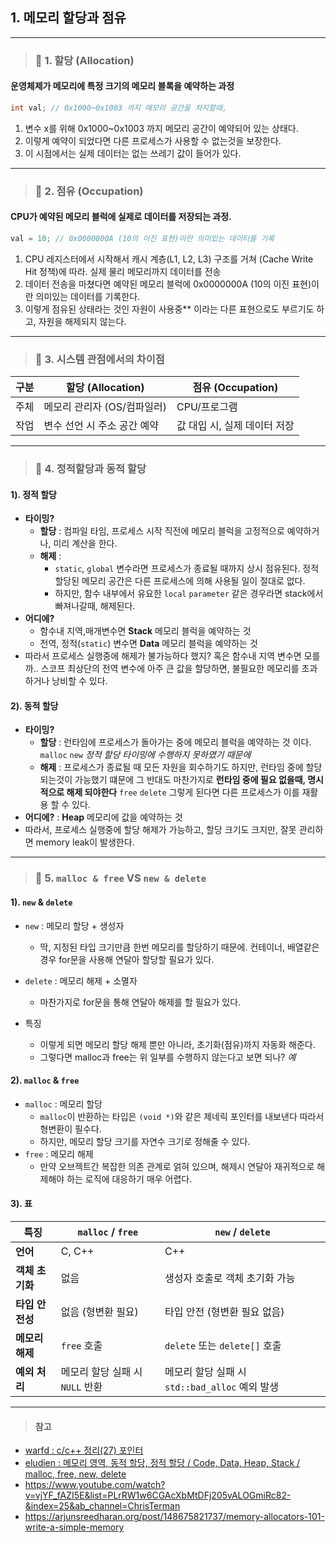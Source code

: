 ## 1. 메모리 할당과 점유

---

> ### 📄 1. 할당 (Allocation)

#### 운영체제가 메모리에 특정 크기의 메모리 블록을 예약하는 과정

```c
int val; // 0x1000~0x1003 까지 메모리 공간을 차지할때,
```

1. 변수 x를 위해 0x1000~0x1003 까지 메모리 공간이 예약되어 있는 상태다.
2. 이렇게 예약이 되었다면 다른 프로세스가 사용할 수 없는것을 보장한다.
3. 이 시점에서는 실제 데이터는 없는 쓰레기 값이 들어가 있다.

---

> ### 📄 2. 점유 (Occupation)

#### CPU가 예약된 메모리 블럭에 실제로 데이터를 저장되는 과정.

```c
val = 10; // 0x0000000A (10의 이진 표현)이란 의미있는 데이터를 기록
```

1. CPU 레지스터에서 시작해서
캐시 계층(L1, L2, L3) 구조를 거쳐 (Cache Write Hit 정책)에 따라.
실제 물리 메모리까지 데이터를 전송
2. 데이터 전송을 마쳤다면 예약된 메모리 블럭에 0x0000000A (10의 이진 표현)이란 의미있는 데이터를 기록한다.
3. 이렇게 점유된 상태라는 것인 자원이 사용중** 이라는 다른 표현으로도 부르기도 하고, 자원을 해제되지 않는다.

---

> ### 📄 3. 시스템 관점에서의 차이점

| 구분 | 할당 (Allocation) | 점유 (Occupation) |
|---|---|---|
| 주체 | 메모리 관리자 (OS/컴파일러) | CPU/프로그램 |
| 작업 | 변수 선언 시 주소 공간 예약 | 값 대입 시, 실제 데이터 저장 |

---

> ### 📄 4. 정적할당과 동적 할당

#### 1). 정적 할당

* **타이밍?**
  * **할당** : 컴파일 타임, 프로세스 시작 직전에 메모리 블럭을 고정적으로 예약하거나, 미리 계산을 한다.
  * **해제** :
    * `static`, `global` 변수라면 프로세스가 종료될 때까지 상시 점유된다. 정적할당된 메모리 공간은 다른 프로세스에 의해 사용될 일이 절대로 없다.
    * 하지만, 함수 내부에서 유요한 `local` `parameter` 같은 경우라면 stack에서 빠져나갈때, 해제된다.
* **어디에?**
  * 함수내 지역,매개변수면 **Stack** 메모리 블럭을 예약하는 것
  * 전역, 정적(`static`) 변수면 **Data** 메모리 블럭을 예약하는 것
* 따라서 프로세스 실행중에 해제가 불가능하다 했지?
  혹은 함수내 지역 변수면 모를까.. 스코프 최상단의 전역 변수에 아주 큰 값을 할당하면, 불필요한 메모리를 초과하거나 낭비할 수 있다.

#### 2). 동적 할당

* **타이밍?**
  * **할당** : 런타임에 프로세스가 돌아가는 중에 메모리 블럭을 예약하는 것 이다. `malloc` `new`
    *정적 할당 타이밍에 수행하지 못하였기 때문에*
  * **해제** : 프로세스가 종료될 때 모든 자원을 회수하기도 하지만,
  런타임 중에 할당되는것이 가능했기 떄문에 그 반대도 마찬가지로 **런타임 중에 필요 없을때, 명시적으로 해제 되야한다** `free` `delete`
  그렇게 된다면 다른 프로세스가 이를 재활용 할 수 있다.
* **어디에?** : **Heap** 메모리에 값을 예약하는 것
* 따라서, 프로세스 실행중에 할당 해제가 가능하고, 할당 크기도 크지만, 잘못 관리하면 memory leak이 발생한다.

---

> ### 📄 5. `malloc & free` VS `new & delete`

#### 1). `new` & `delete`

* `new` : 메모리 할당 + 생성자
  * 딱, 지정된 타입 크기만큼 한번 메모리를 할당하기 때문에.
  컨테이너, 배열같은 경우 for문을 사용해 연달아 할당할 필요가 있다.
* `delete` : 메모리 해제 + 소멸자
  * 마찬가지로 for문을 통해 연달아 해제를 할 필요가 있다.

* 특징
    * 이렇게 되면 메모리 할당 해제 뿐만 아니라, 초기화(점유)까지 자동화 해준다.
    * 그렇다면 malloc과 free는 위 일부를 수행하지 않는다고 보면 되나? *예*

#### 2). `malloc` & `free`

* `malloc` : 메모리 할당
  * `malloc`이 반환하는 타입은 `(void *)`와 같은
  제네릭 포인터를 내보낸다 따라서 형변환이 필수다.
  * 하지만, 메모리 할당 크기를 자연수 크기로 정해줄 수 있다.
* `free` : 메모리 해제
  * 만약 오브젝트간 복잡한 의존 관계로 얽혀 있으며,
  해제시 연달아 재귀적으로 해제해야 하는 로직에 대응하기 매우 어렵다.

#### 3). 표

| **특징**     | **`malloc` / `free`** | **`new` / `delete`**               |
|---|---|---|
| **언어**     | C, C++                | C++                                |
| **객체 초기화** | 없음                    | 생성자 호출로 객체 초기화 가능                  |
| **타입 안전성** | 없음 (형변환 필요)           | 타입 안전 (형변환 필요 없음)                  |
| **메모리 해제** | `free` 호출             | `delete` 또는 `delete[]` 호출          |
| **예외 처리**  | 메모리 할당 실패 시 `NULL` 반환   | 메모리 할당 실패 시 `std::bad_alloc` 예외 발생 |


---

> #### 참고

* [warfd : c/c++ 정리(27) 포인터](https://blog.naver.com/warfd/223899246058)
* [eludien : 메모리 영역, 동적 할당, 정적 할당 / Code, Data, Heap, Stack / malloc, free, new, delete](https://blog.naver.com/eludien/221462352935)
* https://www.youtube.com/watch?v=vjYF_fAZI5E&list=PLrRW1w6CGAcXbMtDFj205vALOGmiRc82-&index=25&ab_channel=ChrisTerman
* https://arjunsreedharan.org/post/148675821737/memory-allocators-101-write-a-simple-memory
